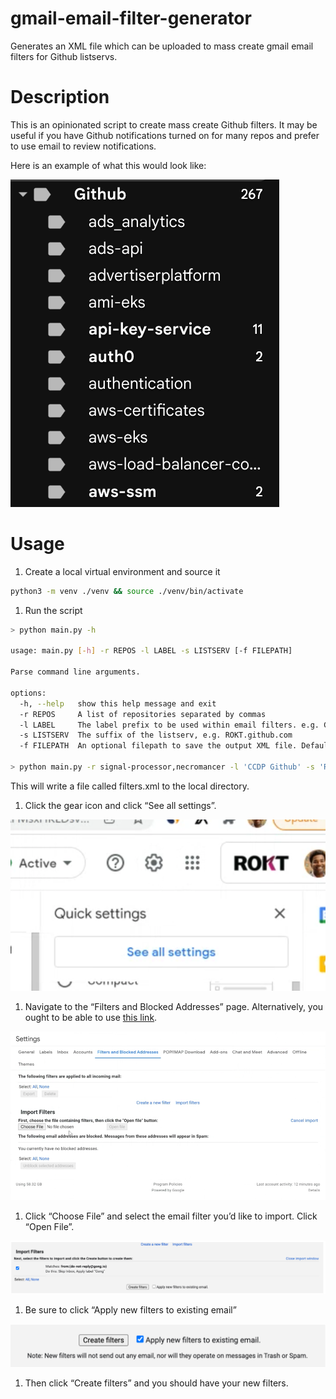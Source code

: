 gmail-email-filter-generator
===

Generates an XML file which can be uploaded to mass create gmail email filters for Github listservs.

# Description

This is an opinionated script to create mass create Github filters. It may be useful if you have Github notifications
turned on for many repos and prefer to use email to review notifications.

Here is an example of what this would look like:

![](./static/005-example.png)

# Usage

1. Create a local virtual environment and source it

```bash
python3 -m venv ./venv && source ./venv/bin/activate
```

1. Run the script

```bash
> python main.py -h

usage: main.py [-h] -r REPOS -l LABEL -s LISTSERV [-f FILEPATH]

Parse command line arguments.

options:
  -h, --help   show this help message and exit
  -r REPOS     A list of repositories separated by commas
  -l LABEL     The label prefix to be used within email filters. e.g. Github
  -s LISTSERV  The suffix of the listserv, e.g. ROKT.github.com
  -f FILEPATH  An optional filepath to save the output XML file. Defaults to ./filters.xml

> python main.py -r signal-processor,necromancer -l 'CCDP Github' -s 'ROKT.github.com' && cat filters.xml
```

This will write a file called filters.xml to the local directory.

1. Click the gear icon and click “See all settings”.

![](./static/001-see-all-settings.png)

1. Navigate to the “Filters and Blocked Addresses” page. Alternatively, you ought to be able to use [this link](https://mail.google.com/mail/u/0/#settings/filters).

![](./static/002-filter-and-blocked.png)

1. Click “Choose File” and select the email filter you’d like to import. Click “Open File”.

![](./static/003-choose-file.png)

1. Be sure to click “Apply new filters to existing email”

![](./static/004-apply-new-filters.png)

1. Then click “Create filters” and you should have your new filters.
